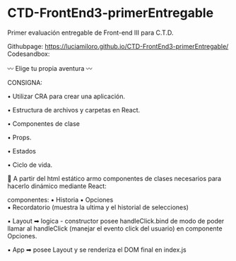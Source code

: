 # CTD-FrontEnd3-primerEntregable
Primer evaluación entregable de Front-end III para C.T.D.

Githubpage: https://luciamiloro.github.io/CTD-FrontEnd3-primerEntregable/
Codesandbox:

〰 Elige tu propia aventura 〰


CONSIGNA:

• Utilizar CRA para crear una aplicación.

• Estructura de archivos y carpetas en React.

• Componentes de clase

• Props.

• Estados

• Ciclo de vida.



🔹 A partir del html estático armo componentes de clases necesarios para hacerlo dinámico mediante React:

componentes:
▪  Historia 
▪  Opciones  
▪  Recordatorio (muestra la ultima y el historial de selecciones) 
 

▪  Layout ➡ logica
    - constructor posee handleClick.bind de modo de poder llamar al handleClick (manejar el evento click del usuario) en componente Opciones.


▪ App ➡ posee Layout y se renderiza el DOM final en index.js
